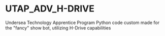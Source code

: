 # UTAP_ADV_H-DRIVE
 Undersea Technology Apprentice Program Python code custom made for the "fancy" show bot, utilizing H-Drive capabilities
